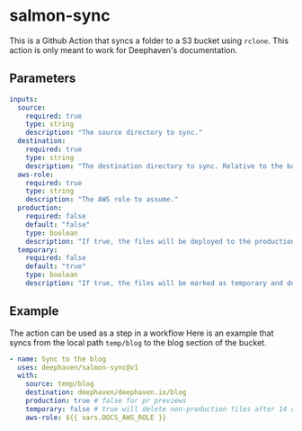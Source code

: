 # salmon-sync

This is a Github Action that syncs a folder to a S3 bucket using `rclone`.
This action is only meant to work for Deephaven's documentation.

## Parameters

```yml
inputs:
  source:
    required: true
    type: string
    description: "The source directory to sync."
  destination:
    required: true
    type: string
    description: "The destination directory to sync. Relative to the bucket. It is recommended to use the GitHub repo path (such as deephaven/salmon-sync) as the minimum base to prevent collisions."
  aws-role:
    required: true
    type: string
    description: "The AWS role to assume."
  production:
    required: false
    default: "false"
    type: boolean
    description: "If true, the files will be deployed to the production site. Otherwise they will be deployed to the preview site."
  temporary:
    required: false
    default: "true"
    type: boolean
    description: "If true, the files will be marked as temporary and deleted after 14 days. Otherwise they will persist in S3 indefinitely."
```

## Example

The action can be used as a step in a workflow
Here is an example that syncs from the local path `temp/blog` to the blog section of the bucket.

```yml
- name: Sync to the blog
  uses: deephaven/salmon-sync@v1
  with:
    source: temp/blog
    destination: deephaven/deephaven.io/blog
    production: true # false for pr previews
    temporary: false # true will delete non-production files after 14 days
    aws-role: ${{ vars.DOCS_AWS_ROLE }}
```
